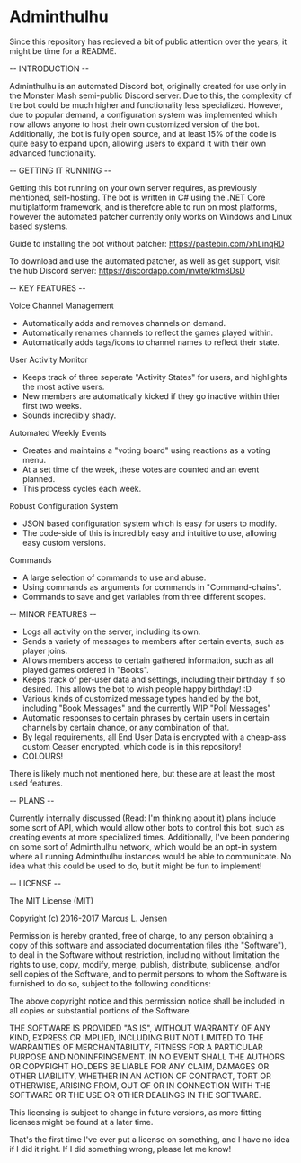 # Adminthulhu

Since this repository has recieved a bit of public attention over the years, it might be time for a README.

 -- INTRODUCTION --
 
Adminthulhu is an automated Discord bot, originally created for use only in the Monster Mash semi-public Discord server. Due to this, the complexity of the bot could be much higher and functionality less specialized. However, due to popular demand, a configuration system was implemented which now allows anyone to host their own customized version of the bot. Additionally, the bot is fully open source, and at least 15% of the code is quite easy to expand upon, allowing users to expand it with their own advanced functionality.

 -- GETTING IT RUNNING --
 
Getting this bot running on your own server requires, as previously mentioned, self-hosting. The bot is written in C# using the .NET Core multiplatform framework, and is therefore able to run on most platforms, however the automated patcher currently only works on Windows and Linux based systems.

Guide to installing the bot without patcher: https://pastebin.com/xhLinqRD

To download and use the automated patcher, as well as get support, visit the hub Discord server: https://discordapp.com/invite/ktm8DsD

 -- KEY FEATURES --
 
 Voice Channel Management
  - Automatically adds and removes channels on demand.
  - Automatically renames channels to reflect the games played within.
  - Automatically adds tags/icons to channel names to reflect their state.
  
 User Activity Monitor
  - Keeps track of three seperate "Activity States" for users, and highlights the most active users.
  - New members are automatically kicked if they go inactive within thier first two weeks.
  - Sounds incredibly shady.
  
 Automated Weekly Events
  - Creates and maintains a "voting board" using reactions as a voting menu.
  - At a set time of the week, these votes are counted and an event planned.
  - This process cycles each week.

 Robust Configuration System
  - JSON based configuration system which is easy for users to modify.
  - The code-side of this is incredibly easy and intuitive to use, allowing easy custom versions.
  
 Commands
  - A large selection of commands to use and abuse.
  - Using commands as arguments for commands in "Command-chains".
  - Commands to save and get variables from three different scopes.
  
 -- MINOR FEATURES --
 
  - Logs all activity on the server, including its own.
  - Sends a variety of messages to members after certain events, such as player joins.
  - Allows members access to certain gathered information, such as all played games ordered in "Books".
  - Keeps track of per-user data and settings, including their birthday if so desired. This allows the bot to wish people happy birthday! :D
  - Various kinds of customized message types handled by the bot, including "Book Messages" and the currently WIP "Poll Messages"
  - Automatic responses to certain phrases by certain users in certain channels by certain chance, or any combination of that.
  - By legal requirements, all End User Data is encrypted with a cheap-ass custom Ceaser encrypted, which code is in this repository!
  - COLOURS!
  
There is likely much not mentioned here, but these are at least the most used features.
  
 -- PLANS --
 
 Currently internally discussed (Read: I'm thinking about it) plans include some sort of API, which would allow other bots to control this bot, such as creating events at more specialized times. Additionally, I've been pondering on some sort of Adminthulhu network, which would be an opt-in system where all running Adminthulhu instances would be able to communicate. No idea what this could be used to do, but it might be fun to implement!

 -- LICENSE --
 
 The MIT License (MIT)

Copyright (c) 2016-2017 Marcus L. Jensen

Permission is hereby granted, free of charge, to any person obtaining a copy of this software and associated documentation files (the "Software"), to deal in the Software without restriction, including without limitation the rights to use, copy, modify, merge, publish, distribute, sublicense, and/or sell copies of the Software, and to permit persons to whom the Software is furnished to do so, subject to the following conditions:

The above copyright notice and this permission notice shall be included in all copies or substantial portions of the Software.

THE SOFTWARE IS PROVIDED "AS IS", WITHOUT WARRANTY OF ANY KIND, EXPRESS OR IMPLIED, INCLUDING BUT NOT LIMITED TO THE WARRANTIES OF MERCHANTABILITY, FITNESS FOR A PARTICULAR PURPOSE AND NONINFRINGEMENT. IN NO EVENT SHALL THE AUTHORS OR COPYRIGHT HOLDERS BE LIABLE FOR ANY CLAIM, DAMAGES OR OTHER LIABILITY, WHETHER IN AN ACTION OF CONTRACT, TORT OR OTHERWISE, ARISING FROM, OUT OF OR IN CONNECTION WITH THE SOFTWARE OR THE USE OR OTHER DEALINGS IN THE SOFTWARE.

This licensing is subject to change in future versions, as more fitting licenses might be found at a later time.

That's the first time I've ever put a license on something, and I have no idea if I did it right. If I did something wrong, please let me know!
